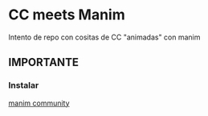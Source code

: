 # CC meets Manim
Intento de repo con cositas de CC "animadas" con manim

## IMPORTANTE
### Instalar

[manim community](https://docs.manim.community/en/stable/installation.html)

